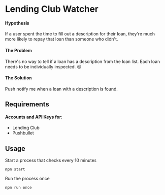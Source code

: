 # Lending Club Watcher

#### Hypothesis

If a user spent the time to fill out a description for their loan, they're much more likely to repay that loan than someone who didn't.

#### The Problem

There's no way to tell if a loan has a description from the loan list. Each loan needs to be individually inspected. :unamused:

#### The Solution

Push notify me when a loan with a description is found.

## Requirements

#### Accounts and API Keys for:
- Lending Club
- Pushbullet

## Usage

Start a process that checks every 10 minutes

```
npm start
```

Run the process once

```
npm run once
```
